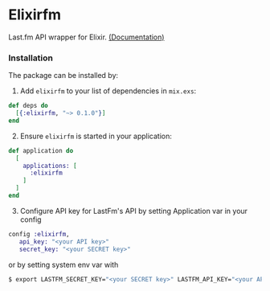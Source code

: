 # Elixirfm

Last.fm API wrapper for Elixir. [(Documentation)](https://hexdocs.pm/elixirfm/)

### Installation

The package can be installed by:

1. Add `elixirfm` to your list of dependencies in `mix.exs`:

  ```elixir
  def deps do
    [{:elixirfm, "~> 0.1.0"}]
  end
  ```

2. Ensure `elixirfm` is started in your application:

  ```elixir
  def application do
    [
      applications: [
        :elixirfm
      ]
    ]
  end
  ```

3. Configure API key for LastFm's API by setting Application var in your config

  ```elixir
  config :elixirfm,
     api_key: "<your API key>"
     secret_key: "<your SECRET key>"
  ```

  or by setting system env var with

  ```bash
  $ export LASTFM_SECRET_KEY="<your SECRET key>" LASTFM_API_KEY="<your API key>"
  ```
